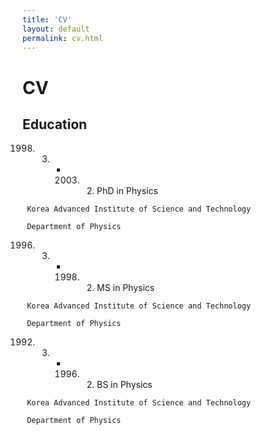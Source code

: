 ```yaml
---
title: 'CV'
layout: default
permalink: cv.html
---
```


# CV

## Education

1998. 3. - 2003. 2.    PhD in Physics

     Korea Advanced Institute of Science and Technology

     Department of Physics



1996. 3. - 1998. 2.    MS in Physics

     Korea Advanced Institute of Science and Technology

     Department of Physics



1992. 3. - 1996. 2.    BS in Physics

     Korea Advanced Institute of Science and Technology

     Department of Physics
